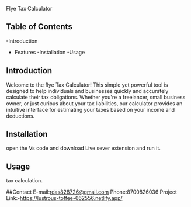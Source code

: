 Flye Tax Calculator

## Table of Contents
-Introduction
- Features
-Installation
-Usage

## Introduction
Welcome to the flye Tax Calculator! 
This simple yet powerful tool is designed to help 
individuals and businesses quickly and accurately calculate their tax obligations.
Whether you're a freelancer, small business owner, 
or just curious about your tax liabilities, 
our calculator provides an intuitive interface for 
estimating your taxes based on your income and deductions.

## Installation
open the Vs code and download Live sever extension 
and run it.
## Usage
tax calculation.

##Contact
E-mail:rdas828726@gmail.com
Phone:8700826036
Project Link:-https://lustrous-toffee-662556.netlify.app/
